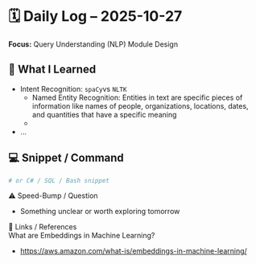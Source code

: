 # 🗓️ Daily Log – 2025-10-27

**Focus:** Query Understanding (NLP) Module Design

## 🧠 What I Learned

- Intent Recognition: `spaCy`vs `NLTK`
  - Named Entity Recognition: Entities in text are specific pieces of information like names of people, organizations, locations, dates, and quantities that have a specific meaning
  -
- …

## 💻 Snippet / Command

```py
# or C# / SQL / Bash snippet
```

⚠️ Speed-Bump / Question

- Something unclear or worth exploring tomorrow

🔗 Links / References  
What are Embeddings in Machine Learning?  

- https://aws.amazon.com/what-is/embeddings-in-machine-learning/
